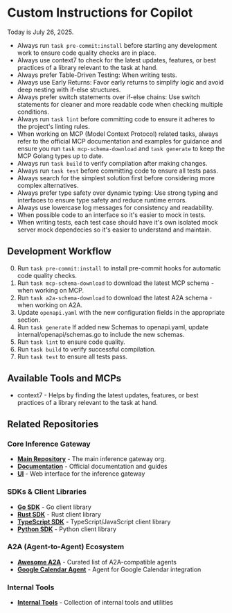 # Custom Instructions for Copilot

Today is July 26, 2025.

- Always run `task pre-commit:install` before starting any development work to ensure code quality checks are in place.
- Always use context7 to check for the latest updates, features, or best practices of a library relevant to the task at hand.
- Always prefer Table-Driven Testing: When writing tests.
- Always use Early Returns: Favor early returns to simplify logic and avoid deep nesting with if-else structures.
- Always prefer switch statements over if-else chains: Use switch statements for cleaner and more readable code when checking multiple conditions.
- Always run `task lint` before committing code to ensure it adheres to the project's linting rules.
- When working on MCP (Model Context Protocol) related tasks, always refer to the official MCP documentation and examples for guidance and ensure you run `task mcp-schema-download` and `task generate` to keep the MCP Golang types up to date.
- Always run `task build` to verify compilation after making changes.
- Always run `task test` before committing code to ensure all tests pass.
- Always search for the simplest solution first before considering more complex alternatives.
- Always prefer type safety over dynamic typing: Use strong typing and interfaces to ensure type safety and reduce runtime errors.
- Always use lowercase log messages for consistency and readability.
- When possible code to an interface so it's easier to mock in tests.
- When writing tests, each test case should have it's own isolated mock server mock dependecies so it's easier to understand and maintain.

## Development Workflow

0. Run `task pre-commit:install` to install pre-commit hooks for automatic code quality checks.
1. Run `task mcp-schema-download` to download the latest MCP schema - when working on MCP.
2. Run `task a2a-schema-download` to download the latest A2A schema - when working on A2A.
3. Update `openapi.yaml` with the new configuration fields in the appropriate section.
4. Run `task generate` If added new Schemas to openapi.yaml, update internal/openapi/schemas.go to include the new schemas.
5. Run `task lint` to ensure code quality.
6. Run `task build` to verify successful compilation.
7. Run `task test` to ensure all tests pass.

## Available Tools and MCPs

- context7 - Helps by finding the latest updates, features, or best practices of a library relevant to the task at hand.

## Related Repositories

### Core Inference Gateway

- **[Main Repository](https://github.com/inference-gateway)** - The main inference gateway org.
- **[Documentation](https://github.com/inference-gateway/docs)** - Official documentation and guides
- **[UI](https://github.com/inference-gateway/ui)** - Web interface for the inference gateway

### SDKs & Client Libraries

- **[Go SDK](https://github.com/inference-gateway/go-sdk)** - Go client library
- **[Rust SDK](https://github.com/inference-gateway/rust-sdk)** - Rust client library
- **[TypeScript SDK](https://github.com/inference-gateway/typescript-sdk)** - TypeScript/JavaScript client library
- **[Python SDK](https://github.com/inference-gateway/python-sdk)** - Python client library

### A2A (Agent-to-Agent) Ecosystem

- **[Awesome A2A](https://github.com/inference-gateway/awesome-a2a)** - Curated list of A2A-compatible agents
- **[Google Calendar Agent](https://github.com/inference-gateway/google-calendar-agent)** - Agent for Google Calendar integration

### Internal Tools

- **[Internal Tools](https://github.com/inference-gateway/tools)** - Collection of internal tools and utilities
